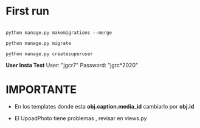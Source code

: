 # First run
```shell

python manage.py makemigrations --merge

python manage.py migrate

python manage.py createsuperuser

```



**User Insta Test**
User: "jgcr7"
Password: "jgrc*2020"

# IMPORTANTE

- En los templates donde esta **obj.caption.media_id** cambiarlo por **obj.id**

- El UpoadPhoto tiene problemas , revisar en views.py

